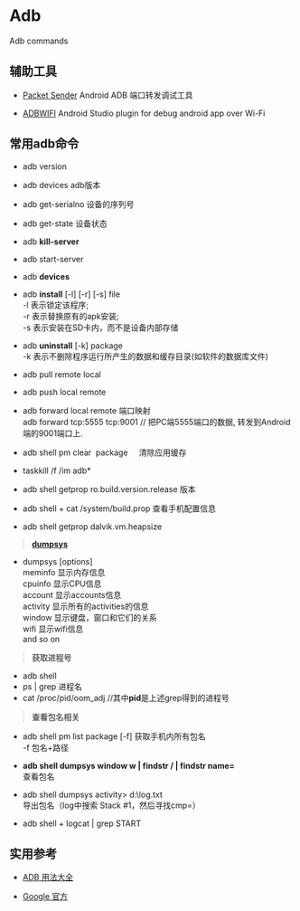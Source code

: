 # Adb
Adb commands

## 辅助工具

- [Packet Sender](https://github.com/dannagle/PacketSender)  Android ADB 端口转发调试工具

- [ADBWIFI](https://github.com/layerlre/ADBWIFI) Android Studio plugin for debug android app over Wi-Fi

## 常用adb命令 

- adb version

- adb devices adb版本

- adb get-serialno 设备的序列号

- adb get-state 设备状态

- adb **kill-server**

- adb start-server

- adb **devices**  

- adb **install** [-l] [-r] [-s] file        
    -l 表示锁定该程序;   
    -r 表示替换原有的apk安装;   
    -s 表示安装在SD卡内，而不是设备内部存储

- adb **uninstall** [-k] package             
    -k 表示不删除程序运行所产生的数据和缓存目录(如软件的数据库文件)

- adb pull remote local

- adb push local remote

- adb forward local remote 端口映射  
adb forward tcp:5555 tcp:9001 // 把PC端5555端口的数据, 转发到Android端的9001端口上.

- adb shell pm clear  package    
清除应用缓存

- taskkill /f /im adb*  

- adb shell getprop ro.build.version.release  版本

- adb shell + cat /system/build.prop  查看手机配置信息

- adb shell getprop dalvik.vm.heapsize  

> [**dumpsys**](https://source.android.com/devices/input/diagnostics.html)  

- dumpsys [options]  
         meminfo 显示内存信息  
         cpuinfo 显示CPU信息  
         account 显示accounts信息  
         activity 显示所有的activities的信息  
         window 显示键盘，窗口和它们的关系  
         wifi 显示wifi信息  
         and so on  

> **获取进程号**    

- adb shell  
- ps | grep 进程名  
- cat /proc/pid/oom_adj  //其中**pid**是上述grep得到的进程号     


> **查看包名相关**    

- adb shell pm list package [-f]  获取手机内所有包名    
    -f 包名+路径    

- **adb shell dumpsys window w | findstr \/ | findstr name=**    
查看包名   

- adb shell dumpsys activity> d:\log.txt   
导出包名（log中搜索 Stack #1，然后寻找cmp=）   

- adb shell + logcat | grep START   


## 实用参考  

- [ADB 用法大全](https://github.com/mzlogin/awesome-adb)

- [Google 官方](https://developer.android.com/studio/command-line/adb.html)


